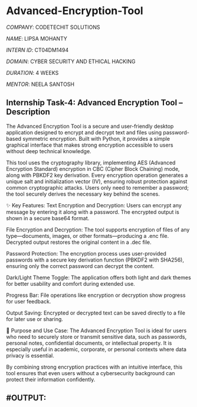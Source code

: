 # Advanced-Encryption-Tool

*COMPANY*: CODETECHIT SOLUTIONS

*NAME*: LIPSA MOHANTY

*INTERN ID*: CT04DM1494

*DOMAIN*: CYBER SECURITY AND ETHICAL HACKING

*DURATION*: 4 WEEKS

*MENTOR*: NEELA SANTOSH

## Internship Task-4: Advanced Encryption Tool – Description

The Advanced Encryption Tool is a secure and user-friendly desktop application designed to encrypt and decrypt text and files using password-based symmetric encryption. Built with Python, it provides a simple graphical interface that makes strong encryption accessible to users without deep technical knowledge.

This tool uses the cryptography library, implementing AES (Advanced Encryption Standard) encryption in CBC (Cipher Block Chaining) mode, along with PBKDF2 key derivation. Every encryption operation generates a unique salt and initialization vector (IV), ensuring robust protection against common cryptographic attacks. Users only need to remember a password; the tool securely derives the necessary key behind the scenes.

✨ Key Features:
Text Encryption and Decryption: Users can encrypt any message by entering it along with a password. The encrypted output is shown in a secure base64 format.

File Encryption and Decryption: The tool supports encryption of files of any type—documents, images, or other formats—producing a .enc file. Decrypted output restores the original content in a .dec file.

Password Protection: The encryption process uses user-provided passwords with a secure key derivation function (PBKDF2 with SHA256), ensuring only the correct password can decrypt the content.

Dark/Light Theme Toggle: The application offers both light and dark themes for better usability and comfort during extended use.

Progress Bar: File operations like encryption or decryption show progress for user feedback.

Output Saving: Encrypted or decrypted text can be saved directly to a file for later use or sharing.

🎯 Purpose and Use Case:
The Advanced Encryption Tool is ideal for users who need to securely store or transmit sensitive data, such as passwords, personal notes, confidential documents, or intellectual property. It is especially useful in academic, corporate, or personal contexts where data privacy is essential.

By combining strong encryption practices with an intuitive interface, this tool ensures that even users without a cybersecurity background can protect their information confidently.

#OUTPUT: 
---
